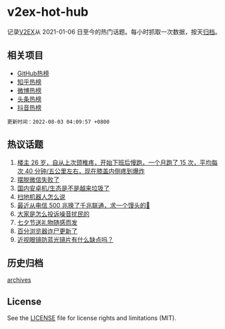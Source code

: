 # v2ex-hot-hub

 记录[V2EX](https://www.v2ex.com/)从 2021-01-06 日至今的热门话题。每小时抓取一次数据，按天[归档](archives)。
 
 ## 相关项目

- [GitHub热榜](https://github.com/lonnyzhang423/github-hot-hub)
- [知乎热榜](https://github.com/lonnyzhang423/zhihu-hot-hub)
- [微博热榜](https://github.com/lonnyzhang423/weibo-hot-hub)
- [头条热榜](https://github.com/lonnyzhang423/toutiao-hot-hub)
- [抖音热榜](https://github.com/lonnyzhang423/douyin-hot-hub)


 `更新时间：2022-08-03 04:09:57 +0800`

## 热议话题

1. [楼主 26 岁，自从上次颈椎疼，开始下班后慢跑，一个月跑了 15 次，平均每次 40 分钟/五公里左右，现在膝盖内侧疼到爆炸](https://www.v2ex.com/t/870144)
1. [摆脱微信失败了](https://www.v2ex.com/t/870094)
1. [国内安卓机/生态是不是越来垃圾了](https://www.v2ex.com/t/870218)
1. [扫地机器人怎么说](https://www.v2ex.com/t/870125)
1. [最近从电信 500 兆换了千兆联通，求一个馒头的💊](https://www.v2ex.com/t/870228)
1. [大家是怎么投诉噪音扰民的](https://www.v2ex.com/t/870168)
1. [七夕节送礼物随感而发](https://www.v2ex.com/t/870198)
1. [百分浏览器诈尸更新了](https://www.v2ex.com/t/870140)
1. [近视眼镜防蓝光镜片有什么缺点吗？](https://www.v2ex.com/t/870097)

## 历史归档

[archives](archives)

## License

See the [LICENSE](LICENSE) file for license rights and limitations (MIT).
